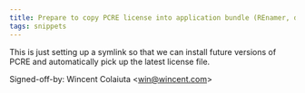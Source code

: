 ```yaml
---
title: Prepare to copy PCRE license into application bundle (REnamer, d758e7c)
tags: snippets
---
```


This is just setting up a symlink so that we can install future versions of PCRE and automatically pick up the latest license file.

Signed-off-by: Wincent Colaiuta &lt;win@wincent.com&gt;

